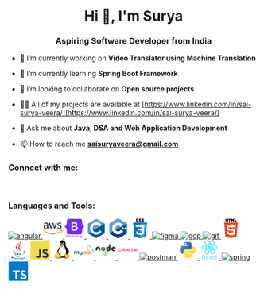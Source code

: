 <h1 align="center">Hi 👋, I'm Surya</h1>
<h3 align="center">Aspiring Software Developer from India</h3>

- 🔭 I’m currently working on **Video Translator using Machine Translation**

- 🌱 I’m currently learning **Spring Boot Framework**

- 👯 I’m looking to collaborate on **Open source projects**

- 👨‍💻 All of my projects are available at [https://www.linkedin.com/in/sai-surya-veera/](https://www.linkedin.com/in/sai-surya-veera/)

- 💬 Ask me about **Java, DSA and Web Application Development**

- 📫 How to reach me **saisuryaveera@gmail.com**

<h3 align="left">Connect with me:</h3>
<p align="left">
<a href="https://twitter.com/surya_veera7" target="blank" style="margin-right: 10px;><img align="center" src="https://raw.githubusercontent.com/rahuldkjain/github-profile-readme-generator/master/src/images/icons/Social/twitter.svg" alt="surya_veera7" height="30" width="40" /></a>
<a href="https://linkedin.com/in/sai-surya-veera" target="blank" style="margin-right: 10px;><img align="center" src="https://raw.githubusercontent.com/rahuldkjain/github-profile-readme-generator/master/src/images/icons/Social/linked-in-alt.svg" alt="sai-surya-veera" height="30" width="40" /></a>
<a href="https://stackoverflow.com/users/22367865" target="blank" style="margin-right: 10px;><img align="center" src="https://raw.githubusercontent.com/rahuldkjain/github-profile-readme-generator/master/src/images/icons/Social/stack-overflow.svg" alt="22367865" height="30" width="40" /></a>
<a href="https://instagram.com/sai_surya_veera" target="blank" style="margin-right: 10px;><img align="center" src="https://raw.githubusercontent.com/rahuldkjain/github-profile-readme-generator/master/src/images/icons/Social/instagram.svg" alt="sai_surya_veera" height="30" width="40" /></a>
<a href="https://medium.com/@saisuryaveera" target="blank" style="margin-right: 10px;><img align="center" src="https://raw.githubusercontent.com/rahuldkjain/github-profile-readme-generator/master/src/images/icons/Social/medium.svg" alt="@saisuryaveera" height="30" width="40" /></a>
<a href="https://www.codechef.com/users/sai_surya_v" target="blank" style="margin-right: 10px;><img align="center" src="https://cdn.jsdelivr.net/npm/simple-icons@3.1.0/icons/codechef.svg" alt="sai_surya_v" height="30" width="40" /></a>
<a href="https://www.hackerrank.com/20981a05h5" target="blank" style="margin-right: 10px;><img align="center" src="https://raw.githubusercontent.com/rahuldkjain/github-profile-readme-generator/master/src/images/icons/Social/hackerrank.svg" alt="20981a05h5" height="30" width="40" /></a>
<a href="https://www.leetcode.com/sai_surya_v" target="blank" style="margin-right: 10px;><img align="center" src="https://raw.githubusercontent.com/rahuldkjain/github-profile-readme-generator/master/src/images/icons/Social/leet-code.svg" alt="sai_surya_v" height="30" width="40" /></a>
</p>

<h3 align="left">Languages and Tools:</h3>
<p align="left"> <a href="https://angular.io" target="_blank" rel="noreferrer"> <img src="https://angular.io/assets/images/logos/angular/angular.svg" alt="angular" width="40" height="40"/> </a> <a href="https://aws.amazon.com" target="_blank" rel="noreferrer"> <img src="https://raw.githubusercontent.com/devicons/devicon/master/icons/amazonwebservices/amazonwebservices-original-wordmark.svg" alt="aws" width="40" height="40"/> </a> <a href="https://getbootstrap.com" target="_blank" rel="noreferrer"> <img src="https://raw.githubusercontent.com/devicons/devicon/master/icons/bootstrap/bootstrap-plain-wordmark.svg" alt="bootstrap" width="40" height="40"/> </a> <a href="https://www.cprogramming.com/" target="_blank" rel="noreferrer"> <img src="https://raw.githubusercontent.com/devicons/devicon/master/icons/c/c-original.svg" alt="c" width="40" height="40"/> </a> <a href="https://www.w3schools.com/cpp/" target="_blank" rel="noreferrer"> <img src="https://raw.githubusercontent.com/devicons/devicon/master/icons/cplusplus/cplusplus-original.svg" alt="cplusplus" width="40" height="40"/> </a> <a href="https://www.w3schools.com/css/" target="_blank" rel="noreferrer"> <img src="https://raw.githubusercontent.com/devicons/devicon/master/icons/css3/css3-original-wordmark.svg" alt="css3" width="40" height="40"/> </a> <a href="https://www.figma.com/" target="_blank" rel="noreferrer"> <img src="https://www.vectorlogo.zone/logos/figma/figma-icon.svg" alt="figma" width="40" height="40"/> </a> <a href="https://cloud.google.com" target="_blank" rel="noreferrer"> <img src="https://www.vectorlogo.zone/logos/google_cloud/google_cloud-icon.svg" alt="gcp" width="40" height="40"/> </a> <a href="https://git-scm.com/" target="_blank" rel="noreferrer"> <img src="https://www.vectorlogo.zone/logos/git-scm/git-scm-icon.svg" alt="git" width="40" height="40"/> </a> <a href="https://www.w3.org/html/" target="_blank" rel="noreferrer"> <img src="https://raw.githubusercontent.com/devicons/devicon/master/icons/html5/html5-original-wordmark.svg" alt="html5" width="40" height="40"/> </a> <a href="https://www.java.com" target="_blank" rel="noreferrer"> <img src="https://raw.githubusercontent.com/devicons/devicon/master/icons/java/java-original.svg" alt="java" width="40" height="40"/> </a> <a href="https://developer.mozilla.org/en-US/docs/Web/JavaScript" target="_blank" rel="noreferrer"> <img src="https://raw.githubusercontent.com/devicons/devicon/master/icons/javascript/javascript-original.svg" alt="javascript" width="40" height="40"/> </a> <a href="https://www.linux.org/" target="_blank" rel="noreferrer"> <img src="https://raw.githubusercontent.com/devicons/devicon/master/icons/linux/linux-original.svg" alt="linux" width="40" height="40"/> </a> <a href="https://www.mysql.com/" target="_blank" rel="noreferrer"> <img src="https://raw.githubusercontent.com/devicons/devicon/master/icons/mysql/mysql-original-wordmark.svg" alt="mysql" width="40" height="40"/> </a> <a href="https://nodejs.org" target="_blank" rel="noreferrer"> <img src="https://raw.githubusercontent.com/devicons/devicon/master/icons/nodejs/nodejs-original-wordmark.svg" alt="nodejs" width="40" height="40"/> </a> <a href="https://www.oracle.com/" target="_blank" rel="noreferrer"> <img src="https://raw.githubusercontent.com/devicons/devicon/master/icons/oracle/oracle-original.svg" alt="oracle" width="40" height="40"/> </a> <a href="https://postman.com" target="_blank" rel="noreferrer"> <img src="https://www.vectorlogo.zone/logos/getpostman/getpostman-icon.svg" alt="postman" width="40" height="40"/> </a> <a href="https://www.python.org" target="_blank" rel="noreferrer"> <img src="https://raw.githubusercontent.com/devicons/devicon/master/icons/python/python-original.svg" alt="python" width="40" height="40"/> </a> <a href="https://reactjs.org/" target="_blank" rel="noreferrer"> <img src="https://raw.githubusercontent.com/devicons/devicon/master/icons/react/react-original-wordmark.svg" alt="react" width="40" height="40"/> </a> <a href="https://spring.io/" target="_blank" rel="noreferrer"> <img src="https://www.vectorlogo.zone/logos/springio/springio-icon.svg" alt="spring" width="40" height="40"/> </a> <a href="https://www.typescriptlang.org/" target="_blank" rel="noreferrer"> <img src="https://raw.githubusercontent.com/devicons/devicon/master/icons/typescript/typescript-original.svg" alt="typescript" width="40" height="40"/> </a> </p>
